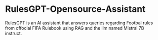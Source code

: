 # RulesGPT-Opensource-Assistant
RulesGPT is an AI assistant that answers queries regarding Footbal rules from offocial FIFA Rulebook using RAG and the llm named Mistral 7B instruct.
